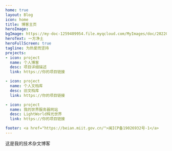 ```yaml
---
home: true
layout: Blog
icon: home
title: 博客主页
heroImage: 
bgImage: https://my-doc-1259409954.file.myqcloud.com/MyImages/doc/202203212054591.jpeg
heroText: 一方净土
heroFullScreen: true
tagline: 为热爱而坚持
projects:
- icon: project
  name: 个人博客
  desc: 项目详细描述
  link: https://你的项目链接

- icon: project
  name: 个人文档库
  desc: 旧文档库
  link: https://你的项目链接

- icon: project
  name: 我的世界服务器网站
  desc: LightWorld辉光世界
  link: https://你的项目链接

footer: <a href="https://beian.miit.gov.cn/">闽ICP备19026932号-1</a>
---
```


这是我的技术杂文博客

